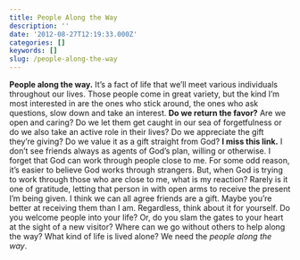 ```yaml
---
title: People Along the Way
description: ''
date: '2012-08-27T12:19:33.000Z'
categories: []
keywords: []
slug: /people-along-the-way
---
```

**People along the way.** It’s a fact of life that we’ll meet various individuals throughout our lives. Those people come in great variety, but the kind I’m most interested in are the ones who stick around, the ones who ask questions, slow down and take an interest.
**Do we return the favor?** Are we open and caring? Do we let them get caught in our sea of forgetfulness or do we also take an active role in their lives? Do we appreciate the gift they’re giving? Do we value it as a gift straight from God?
**I miss this link.** I don’t see friends always as agents of God’s plan, willing or otherwise. I forget that God can work through people close to me. For some odd reason, it’s easier to believe God works through strangers. But, when God is trying to work through those who are close to me, what is my reaction? Rarely is it one of gratitude, letting that person in with open arms to receive the present I’m being given.
I think we can all agree friends are a gift. Maybe you’re better at receiving them than I am. Regardless, think about it for yourself. Do you welcome people into your life? Or, do you slam the gates to your heart at the sight of a new visitor? Where can we go without others to help along the way? What kind of life is lived alone? We need the _people along the way_.
